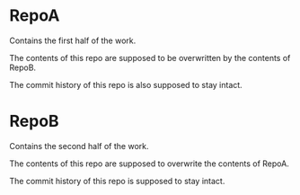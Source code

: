 # RepoA
Contains the first half of the work.

The contents of this repo are supposed to be overwritten by the contents of RepoB.

The commit history of this repo is also supposed to stay intact.
# RepoB
Contains the second half of the work.

The contents of this repo are supposed to overwrite the contents of RepoA.

The commit history of this repo is supposed to stay intact.
